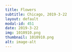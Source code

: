 ```yaml
---
title: Flowers
subtitle: Chicago, 2019-3-22
layout: default
modal-id: 451
date: 2019-3-22
img: 1010910.png
thumbnail: 1010910.png
alt: image-alt
---
```

